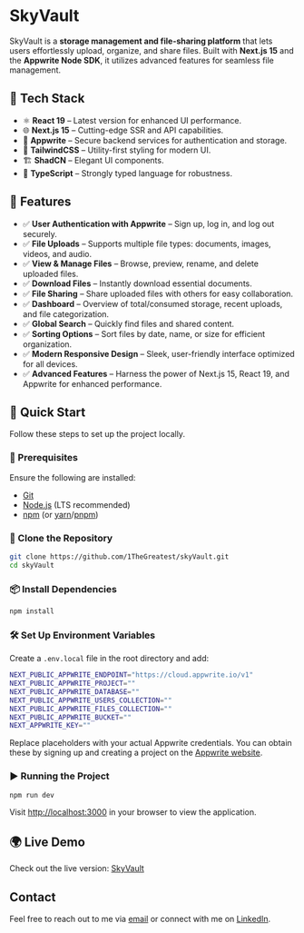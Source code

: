 # SkyVault

SkyVault is a **storage management and file-sharing platform** that lets users effortlessly upload, organize, and share files. Built with **Next.js 15** and the **Appwrite Node SDK**, it utilizes advanced features for seamless file management.

## 🚀 Tech Stack

- ⚛ **React 19** – Latest version for enhanced UI performance.
- 🌐 **Next.js 15** – Cutting-edge SSR and API capabilities.
- 📂 **Appwrite** – Secure backend services for authentication and storage.
- 🎨 **TailwindCSS** – Utility-first styling for modern UI.
- 🏗 **ShadCN** – Elegant UI components.
- 🔷 **TypeScript** – Strongly typed language for robustness.

## 🔋 Features

- ✅ **User Authentication with Appwrite** – Sign up, log in, and log out securely.
- ✅ **File Uploads** – Supports multiple file types: documents, images, videos, and audio.
- ✅ **View & Manage Files** – Browse, preview, rename, and delete uploaded files.
- ✅ **Download Files** – Instantly download essential documents.
- ✅ **File Sharing** – Share uploaded files with others for easy collaboration.
- ✅ **Dashboard** – Overview of total/consumed storage, recent uploads, and file categorization.
- ✅ **Global Search** – Quickly find files and shared content.
- ✅ **Sorting Options** – Sort files by date, name, or size for efficient organization.
- ✅ **Modern Responsive Design** – Sleek, user-friendly interface optimized for all devices.
- ✅ **Advanced Features** – Harness the power of Next.js 15, React 19, and Appwrite for enhanced performance.

## 🤸 Quick Start

Follow these steps to set up the project locally.

### 📌 Prerequisites

Ensure the following are installed:

- [Git](https://git-scm.com/)
- [Node.js](https://nodejs.org/) (LTS recommended)
- [npm](https://www.npmjs.com/) (or [yarn](https://yarnpkg.com/)/[pnpm](https://pnpm.io/))

### 🚀 Clone the Repository

```sh
git clone https://github.com/1TheGreatest/skyVault.git
cd skyVault
```

### 📦 Install Dependencies

```sh
npm install
```

### 🛠 Set Up Environment Variables

Create a `.env.local` file in the root directory and add:

```sh
NEXT_PUBLIC_APPWRITE_ENDPOINT="https://cloud.appwrite.io/v1"
NEXT_PUBLIC_APPWRITE_PROJECT=""
NEXT_PUBLIC_APPWRITE_DATABASE=""
NEXT_PUBLIC_APPWRITE_USERS_COLLECTION=""
NEXT_PUBLIC_APPWRITE_FILES_COLLECTION=""
NEXT_PUBLIC_APPWRITE_BUCKET=""
NEXT_APPWRITE_KEY=""
```

Replace placeholders with your actual Appwrite credentials. You can obtain these by signing up and creating a project on the [Appwrite website](https://appwrite.io/).

### ▶ Running the Project

```sh
npm run dev
```

Visit [http://localhost:3000](http://localhost:3000) in your browser to view the application.

## 🌍 Live Demo

Check out the live version: [SkyVault](https://sky-vault-six.vercel.app)

## Contact

Feel free to reach out to me via [email](mailto:sampomahdev@gmail.com) or connect with me on [LinkedIn](https://www.linkedin.com/in/solomon-ampomah-a67128141/).
